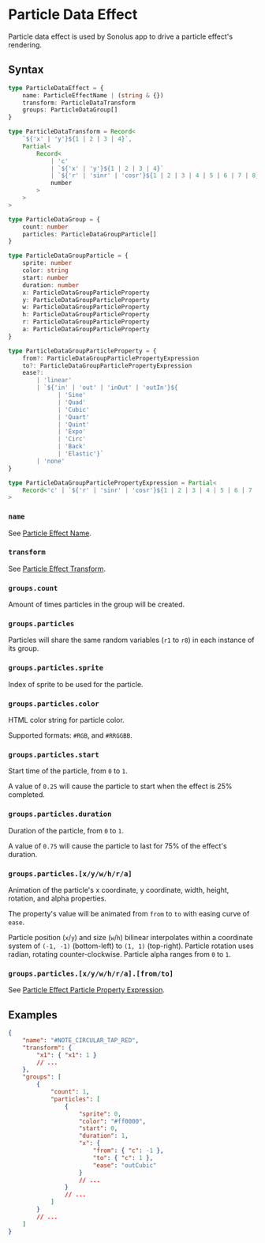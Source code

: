 # Particle Data Effect

Particle data effect is used by Sonolus app to drive a particle effect's rendering.

## Syntax

```ts
type ParticleDataEffect = {
    name: ParticleEffectName | (string & {})
    transform: ParticleDataTransform
    groups: ParticleDataGroup[]
}

type ParticleDataTransform = Record<
    `${'x' | 'y'}${1 | 2 | 3 | 4}`,
    Partial<
        Record<
            | 'c'
            | `${'x' | 'y'}${1 | 2 | 3 | 4}`
            | `${'r' | 'sinr' | 'cosr'}${1 | 2 | 3 | 4 | 5 | 6 | 7 | 8}`,
            number
        >
    >
>

type ParticleDataGroup = {
    count: number
    particles: ParticleDataGroupParticle[]
}

type ParticleDataGroupParticle = {
    sprite: number
    color: string
    start: number
    duration: number
    x: ParticleDataGroupParticleProperty
    y: ParticleDataGroupParticleProperty
    w: ParticleDataGroupParticleProperty
    h: ParticleDataGroupParticleProperty
    r: ParticleDataGroupParticleProperty
    a: ParticleDataGroupParticleProperty
}

type ParticleDataGroupParticleProperty = {
    from?: ParticleDataGroupParticlePropertyExpression
    to?: ParticleDataGroupParticlePropertyExpression
    ease?:
        | 'linear'
        | `${'in' | 'out' | 'inOut' | 'outIn'}${
              | 'Sine'
              | 'Quad'
              | 'Cubic'
              | 'Quart'
              | 'Quint'
              | 'Expo'
              | 'Circ'
              | 'Back'
              | 'Elastic'}`
        | 'none'
}

type ParticleDataGroupParticlePropertyExpression = Partial<
    Record<'c' | `${'r' | 'sinr' | 'cosr'}${1 | 2 | 3 | 4 | 5 | 6 | 7 | 8}`, number>
>
```

### `name`

See [Particle Effect Name](../essentials/particle-effect-name).

### `transform`

See [Particle Effect Transform](../essentials/particle-effect-transform).

### `groups.count`

Amount of times particles in the group will be created.

### `groups.particles`

Particles will share the same random variables (`r1` to `r8`) in each instance of its group.

### `groups.particles.sprite`

Index of sprite to be used for the particle.

### `groups.particles.color`

HTML color string for particle color.

Supported formats: `#RGB`, and `#RRGGBB`.

### `groups.particles.start`

Start time of the particle, from `0` to `1`.

A value of `0.25` will cause the particle to start when the effect is 25% completed.

### `groups.particles.duration`

Duration of the particle, from `0` to `1`.

A value of `0.75` will cause the particle to last for 75% of the effect's duration.

### `groups.particles.[x/y/w/h/r/a]`

Animation of the particle's x coordinate, y coordinate, width, height, rotation, and alpha properties.

The property's value will be animated from `from` to `to` with easing curve of `ease`.

Particle position (`x`/`y`) and size (`w`/`h`) bilinear interpolates within a coordinate system of `(-1, -1)` (bottom-left) to `(1, 1)` (top-right). Particle rotation uses radian, rotating counter-clockwise. Particle alpha ranges from `0` to `1`.

### `groups.particles.[x/y/w/h/r/a].[from/to]`

See [Particle Effect Particle Property Expression](../essentials/particle-effect-particle-property-expression).

## Examples

```json
{
    "name": "#NOTE_CIRCULAR_TAP_RED",
    "transform": {
        "x1": { "x1": 1 }
        // ...
    },
    "groups": [
        {
            "count": 1,
            "particles": [
                {
                    "sprite": 0,
                    "color": "#ff0000",
                    "start": 0,
                    "duration": 1,
                    "x": {
                        "from": { "c": -1 },
                        "to": { "c": 1 },
                        "ease": "outCubic"
                    }
                    // ...
                }
                // ...
            ]
        }
        // ...
    ]
}
```
